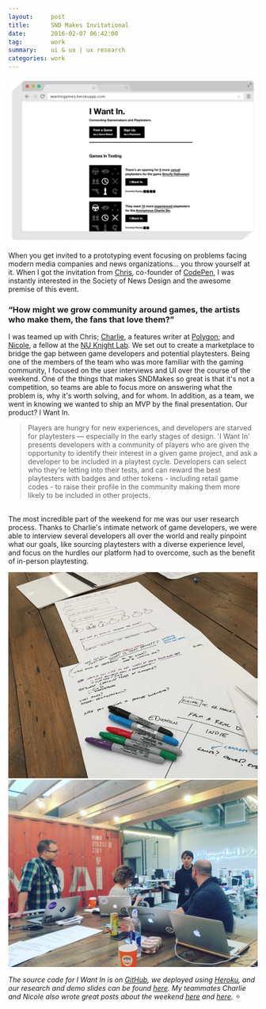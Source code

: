 ```yaml
---
layout:     post
title:      SND Makes Invitational
date:       2016-02-07 06:42:00
tag:		work
summary:    ui & ux | ux research
categories: work
---
```


_![SND I Want In Desktop](/images/SND_Desktop.png)_


When you get invited to a prototyping event focusing on problems facing modern media companies and news organizations... you throw yourself at it. When I got the invitation from [Chris](http://www.twitter.com/chriscoyier/), co-founder of [CodePen](http://www.codepen.io/), I was instantly interested in the Society of News Design and the awesome premise of this event.


<h3> “How might we grow community around games, the artists who make them, the fans that love them?” </h3>

I was teamed up with Chris; [Charlie](http://www.twitter.com/charlie_l_hall/), a features writer at [Polygon](http://www.polygon.com/); and [Nicole](http://www.twitter.com/nicolezhu/), a fellow at the [NU Knight Lab](http://www.knightlab.northwestern.edu/). We set out to create a marketplace to bridge the gap between game developers and potential playtesters. Being one of the members of the team who was more familiar with the gaming community, I focused on the user interviews and UI over the course of the weekend.  One of the things that makes SNDMakes so great is that it's not a competition, so teams are able to focus more on answering what the problem is, why it's worth solving, and for whom. In addition, as a team, we went in knowing we wanted to ship an MVP by the final presentation. Our product? I Want In.

>Players are hungry for new experiences, and developers are starved for playtesters — especially in the early stages of design. 'I Want In' presents developers with a community of players who are given the opportunity to identify their interest in a given game project, and ask a developer to be included in a playtest cycle. Developers can select who they're letting into their tests, and can reward the best playtesters with badges and other tokens - including retail game codes - to raise their profile in the community making them more likely to be included in other projects.

<br>
The most incredible part of the weekend for me was our user research process. Thanks to Charlie's intimate network of game developers, we were able to interview several developers all over the world and really pinpoint what our goals, like sourcing playtesters with a diverse experience level, and focus on the hurdles our platform had to overcome, such as the benefit of in-person playtesting.


![SND I Want In Desktop](/images/SND_Sketches.png)
![SND I Want In Desktop](/images/SND_User.jpg)


<!-- <blockquote class="twitter-tweet" data-lang="en"><p lang="en" dir="ltr">“I want in” from Team Printer&#39;s Row <a href="https://twitter.com/hashtag/SNDMakes?src=hash">#SNDMakes</a>-Chi <a href="https://t.co/E9lWtLgo8n">pic.twitter.com/E9lWtLgo8n</a></p>&mdash; SND (@SND) <a href="https://twitter.com/SND/status/696481476708212736">February 7, 2016</a></blockquote>
<script async src="//platform.twitter.com/widgets.js" charset="utf-8"></script> -->


*The source code for I Want In is on [GitHub](https://www.github.com/nicolezhu/playtesting/), we deployed using [Heroku](https://iwantingames.herokuapp.com/), and our research and demo slides can be found [here](https://docs.google.com/presentation/d/1NV5ndEDgpt_2JxhuT4tpmnt8O5G5PCvU8VeOufZ71Dc/pub?slide=id.g831555176_0_277). My teammates Charlie and Nicole also wrote great posts about the weekend [here](http://www.blog.codepen.io/2016/02/20/experience-sndmakes-chicago/) and [here](https://www.medium.com/learning-journalism-tech/why-you-should-do-sndmakes-45b017f6fd4c#.yz9dr6qbw/).* ✧
